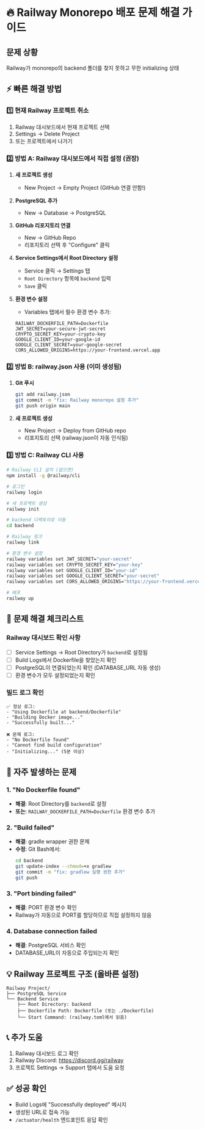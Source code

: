 # 🔥 Railway Monorepo 배포 문제 해결 가이드

## 문제 상황
Railway가 monorepo의 backend 폴더를 찾지 못하고 무한 initializing 상태

## ⚡ 빠른 해결 방법

### 1️⃣ 현재 Railway 프로젝트 취소
1. Railway 대시보드에서 현재 프로젝트 선택
2. Settings → Delete Project
3. 또는 프로젝트에서 나가기

### 2️⃣ 방법 A: Railway 대시보드에서 직접 설정 (권장)

1. **새 프로젝트 생성**
   - New Project → Empty Project (GitHub 연결 안함!)
   
2. **PostgreSQL 추가**
   - New → Database → PostgreSQL

3. **GitHub 리포지토리 연결**
   - New → GitHub Repo
   - 리포지토리 선택 후 "Configure" 클릭
   
4. **Service Settings에서 Root Directory 설정**
   - Service 클릭 → Settings 탭
   - `Root Directory` 항목에 `backend` 입력
   - `Save` 클릭

5. **환경 변수 설정**
   - Variables 탭에서 필수 환경 변수 추가:
   ```
   RAILWAY_DOCKERFILE_PATH=Dockerfile
   JWT_SECRET=your-secure-jwt-secret
   CRYPTO_SECRET_KEY=your-crypto-key
   GOOGLE_CLIENT_ID=your-google-id
   GOOGLE_CLIENT_SECRET=your-google-secret
   CORS_ALLOWED_ORIGINS=https://your-frontend.vercel.app
   ```

### 2️⃣ 방법 B: railway.json 사용 (이미 생성됨)

1. **Git 푸시**
   ```bash
   git add railway.json
   git commit -m "fix: Railway monorepo 설정 추가"
   git push origin main
   ```

2. **새 프로젝트 생성**
   - New Project → Deploy from GitHub repo
   - 리포지토리 선택 (railway.json이 자동 인식됨)

### 3️⃣ 방법 C: Railway CLI 사용

```bash
# Railway CLI 설치 (없으면)
npm install -g @railway/cli

# 로그인
railway login

# 새 프로젝트 생성
railway init

# backend 디렉토리로 이동
cd backend

# Railway 링크
railway link

# 환경 변수 설정
railway variables set JWT_SECRET="your-secret"
railway variables set CRYPTO_SECRET_KEY="your-key"
railway variables set GOOGLE_CLIENT_ID="your-id"
railway variables set GOOGLE_CLIENT_SECRET="your-secret"
railway variables set CORS_ALLOWED_ORIGINS="https://your-frontend.vercel.app"

# 배포
railway up
```

## 🔧 문제 해결 체크리스트

### Railway 대시보드 확인 사항
- [ ] Service Settings → Root Directory가 `backend`로 설정됨
- [ ] Build Logs에서 Dockerfile을 찾았는지 확인
- [ ] PostgreSQL이 연결되었는지 확인 (DATABASE_URL 자동 생성)
- [ ] 환경 변수가 모두 설정되었는지 확인

### 빌드 로그 확인
```
✅ 정상 로그:
- "Using Dockerfile at backend/Dockerfile"
- "Building Docker image..."
- "Successfully built..."

❌ 문제 로그:
- "No Dockerfile found"
- "Cannot find build configuration"
- "Initializing..." (5분 이상)
```

## 🚨 자주 발생하는 문제

### 1. "No Dockerfile found"
- **해결**: Root Directory를 `backend`로 설정
- **또는**: `RAILWAY_DOCKERFILE_PATH=Dockerfile` 환경 변수 추가

### 2. "Build failed"
- **해결**: gradle wrapper 권한 문제
- **수정**: Git Bash에서:
  ```bash
  cd backend
  git update-index --chmod=+x gradlew
  git commit -m "fix: gradlew 실행 권한 추가"
  git push
  ```

### 3. "Port binding failed"
- **해결**: PORT 환경 변수 확인
- Railway가 자동으로 PORT를 할당하므로 직접 설정하지 않음

### 4. Database connection failed
- **해결**: PostgreSQL 서비스 확인
- DATABASE_URL이 자동으로 주입되는지 확인

## 💡 Railway 프로젝트 구조 (올바른 설정)

```
Railway Project/
├── PostgreSQL Service
└── Backend Service
    ├── Root Directory: backend
    ├── Dockerfile Path: Dockerfile (또는 ./Dockerfile)
    └── Start Command: (railway.toml에서 읽음)
```

## 📞 추가 도움

1. Railway 대시보드 로그 확인
2. Railway Discord: https://discord.gg/railway
3. 프로젝트 Settings → Support 탭에서 도움 요청

## ✅ 성공 확인
- Build Logs에 "Successfully deployed" 메시지
- 생성된 URL로 접속 가능
- `/actuator/health` 엔드포인트 응답 확인